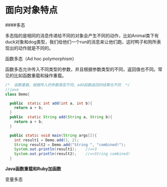 # 面向对象特点

####多态

多态指的是相同的消息传递给不同的对象会产生不同的动作，比如Animal类下有duck对象和dog类型，我们给他们一个run的消息来让他们跑，这时鸭子和狗所表现出的动作就是不同的。
  


函数多态（Ad hoc polymorphism）

函数多态允许传入不同类型的参数，并且根据参数类型的不同，返回值也不同。常见的比如函数重载和操作重载。

```java
/*  函数重载，根据传入的参数类型不同，add函数返回的结果也不同  */
//java
class Demo{

  public  static int add(int a, int b){
    return a + b;
  }
  public  static String add(String a, String b){
    return a + b;
  }

  public static void main(String args[]){
    int result1 = Demo.add(1, 2);
    String result2 = Demo.add("String ", "combined!");
    System.out.println(result1);    //=>3
    System.out.println(result2);    //=>String combined!
  }
```

**Java函数重载和Ruby加函数**


变量多态
